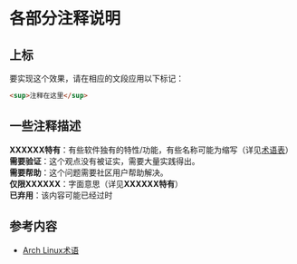 # 各部分注释说明

## 上标

要实现这个效果，请在相应的文段应用以下标记：

```html
<sup>注释在这里</sup>
```

## 一些注释描述

**XXXXXX特有**：有些软件独有的特性/功能，有些名称可能为缩写（详见[术语表](/cheatsheet)）  
**需要验证**：这个观点没有被证实，需要大量实践得出。  
**需要帮助**：这个问题需要社区用户帮助解决。  
**仅限XXXXXX**：字面意思（详见**XXXXXX特有**）  
**已弃用**：该内容可能已经过时

## 参考内容

- [Arch Linux术语](https://wiki.archlinuxcn.org/wiki/Arch_%E6%9C%AF%E8%AF%AD)